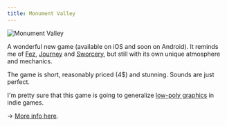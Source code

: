```yaml
---
title: Monument Valley
---
```


![Monument Valley](https://farm4.staticflickr.com/3693/13622794344_db1f93f033_o.png)

A wonderful new game (available on iOS and soon on Android). It reminds me of [Fez](http://fezgame.com/), [Journey](http://thatgamecompany.com/games/journey/) and [Sworcery](http://www.swordandsworcery.com/), but still with its own unique atmosphere and mechanics.

The game is short, reasonably priced (4$) and stunning. Sounds are just perfect.

I'm pretty sure that this game is going to generalize [low-poly graphics](http://imgur.com/a/knj1I#8) in indie games.

→ [More info here](http://monumentvalleygame.com/).
